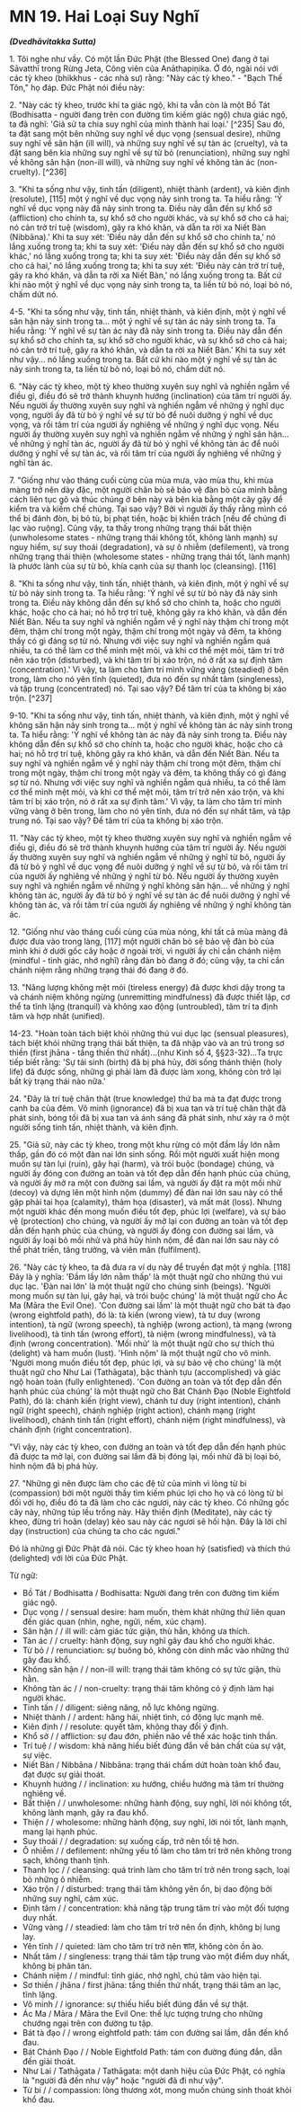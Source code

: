 # MN 19. Hai Loại Suy Nghĩ
***(Dvedhāvitakka Sutta)***

1\. Tôi nghe như vầy. Có một lần Đức Phật (the Blessed One) đang ở tại Sāvatthī trong Rừng Jeta, Công viên của Anāthapiṇ̣ika. Ở đó, ngài nói với các tỳ kheo (bhikkhus - các nhà sư) rằng: "Này các tỳ kheo." - "Bạch Thế Tôn," họ đáp. Đức Phật nói điều này:

2\. "Này các tỳ kheo, trước khi ta giác ngộ, khi ta vẫn còn là một Bồ Tát (Bodhisatta - người đang trên con đường tìm kiếm giác ngộ) chưa giác ngộ, ta đã nghĩ: 'Giả sử ta chia suy nghĩ của mình thành hai loại.' [^235] Sau đó, ta đặt sang một bên những suy nghĩ về dục vọng (sensual desire), những suy nghĩ về sân hận (ill will), và những suy nghĩ về sự tàn ác (cruelty), và ta đặt sang bên kia những suy nghĩ về sự từ bỏ (renunciation), những suy nghĩ về không sân hận (non-ill will), và những suy nghĩ về không tàn ác (non-cruelty). [^236]

3\. "Khi ta sống như vậy, tinh tấn (diligent), nhiệt thành (ardent), và kiên định (resolute), [115] một ý nghĩ về dục vọng nảy sinh trong ta. Ta hiểu rằng: 'Ý nghĩ về dục vọng này đã nảy sinh trong ta. Điều này dẫn đến sự khổ sở (affliction) cho chính ta, sự khổ sở cho người khác, và sự khổ sở cho cả hai; nó cản trở trí tuệ (wisdom), gây ra khó khăn, và dẫn ta rời xa Niết Bàn (Nibbāna).' Khi ta suy xét: 'Điều này dẫn đến sự khổ sở cho chính ta,' nó lắng xuống trong ta; khi ta suy xét: 'Điều này dẫn đến sự khổ sở cho người khác,' nó lắng xuống trong ta; khi ta suy xét: 'Điều này dẫn đến sự khổ sở cho cả hai,' nó lắng xuống trong ta; khi ta suy xét: 'Điều này cản trở trí tuệ, gây ra khó khăn, và dẫn ta rời xa Niết Bàn,' nó lắng xuống trong ta. Bất cứ khi nào một ý nghĩ về dục vọng nảy sinh trong ta, ta liền từ bỏ nó, loại bỏ nó, chấm dứt nó.

4-5. "Khi ta sống như vậy, tinh tấn, nhiệt thành, và kiên định, một ý nghĩ về sân hận nảy sinh trong ta... một ý nghĩ về sự tàn ác nảy sinh trong ta. Ta hiểu rằng: 'Ý nghĩ về sự tàn ác này đã nảy sinh trong ta. Điều này dẫn đến sự khổ sở cho chính ta, sự khổ sở cho người khác, và sự khổ sở cho cả hai; nó cản trở trí tuệ, gây ra khó khăn, và dẫn ta rời xa Niết Bàn.' Khi ta suy xét như vậy... nó lắng xuống trong ta. Bất cứ khi nào một ý nghĩ về sự tàn ác nảy sinh trong ta, ta liền từ bỏ nó, loại bỏ nó, chấm dứt nó.

<!--pg-->
6\. "Này các tỳ kheo, một tỳ kheo thường xuyên suy nghĩ và nghiền ngẫm về điều gì, điều đó sẽ trở thành khuynh hướng (inclination) của tâm trí người ấy. Nếu người ấy thường xuyên suy nghĩ và nghiền ngẫm về những ý nghĩ dục vọng, người ấy đã từ bỏ ý nghĩ về sự từ bỏ để nuôi dưỡng ý nghĩ về dục vọng, và rồi tâm trí của người ấy nghiêng về những ý nghĩ dục vọng. Nếu người ấy thường xuyên suy nghĩ và nghiền ngẫm về những ý nghĩ sân hận... về những ý nghĩ tàn ác, người ấy đã từ bỏ ý nghĩ về không tàn ác để nuôi dưỡng ý nghĩ về sự tàn ác, và rồi tâm trí của người ấy nghiêng về những ý nghĩ tàn ác.

7\. "Giống như vào tháng cuối cùng của mùa mưa, vào mùa thu, khi mùa màng trở nên dày đặc, một người chăn bò sẽ bảo vệ đàn bò của mình bằng cách liên tục gõ và thúc chúng ở bên này và bên kia bằng một cây gậy để kiểm tra và kiềm chế chúng. Tại sao vậy? Bởi vì người ấy thấy rằng mình có thể bị đánh đòn, bị bỏ tù, bị phạt tiền, hoặc bị khiển trách [nếu để chúng đi lạc vào ruộng]. Cũng vậy, ta thấy trong những trạng thái bất thiện (unwholesome states - những trạng thái không tốt, không lành mạnh) sự nguy hiểm, sự suy thoái (degradation), và sự ô nhiễm (defilement), và trong những trạng thái thiện (wholesome states - những trạng thái tốt, lành mạnh) là phước lành của sự từ bỏ, khía cạnh của sự thanh lọc (cleansing). [116]

<!--pg-->
8\. "Khi ta sống như vậy, tinh tấn, nhiệt thành, và kiên định, một ý nghĩ về sự từ bỏ nảy sinh trong ta. Ta hiểu rằng: 'Ý nghĩ về sự từ bỏ này đã nảy sinh trong ta. Điều này không dẫn đến sự khổ sở cho chính ta, hoặc cho người khác, hoặc cho cả hai; nó hỗ trợ trí tuệ, không gây ra khó khăn, và dẫn đến Niết Bàn. Nếu ta suy nghĩ và nghiền ngẫm về ý nghĩ này thậm chí trong một đêm, thậm chí trong một ngày, thậm chí trong một ngày và đêm, ta không thấy có gì đáng sợ từ nó. Nhưng với việc suy nghĩ và nghiền ngẫm quá nhiều, ta có thể làm cơ thể mình mệt mỏi, và khi cơ thể mệt mỏi, tâm trí trở nên xáo trộn (disturbed), và khi tâm trí bị xáo trộn, nó ở rất xa sự định tâm (concentration).' Vì vậy, ta làm cho tâm trí mình vững vàng (steadied) ở bên trong, làm cho nó yên tĩnh (quieted), đưa nó đến sự nhất tâm (singleness), và tập trung (concentrated) nó. Tại sao vậy? Để tâm trí của ta không bị xáo trộn. [^237]

9-10. "Khi ta sống như vậy, tinh tấn, nhiệt thành, và kiên định, một ý nghĩ về không sân hận nảy sinh trong ta... một ý nghĩ về không tàn ác nảy sinh trong ta. Ta hiểu rằng: 'Ý nghĩ về không tàn ác này đã nảy sinh trong ta. Điều này không dẫn đến sự khổ sở cho chính ta, hoặc cho người khác, hoặc cho cả hai; nó hỗ trợ trí tuệ, không gây ra khó khăn, và dẫn đến Niết Bàn. Nếu ta suy nghĩ và nghiền ngẫm về ý nghĩ này thậm chí trong một đêm, thậm chí trong một ngày, thậm chí trong một ngày và đêm, ta không thấy có gì đáng sợ từ nó. Nhưng với việc suy nghĩ và nghiền ngẫm quá nhiều, ta có thể làm cơ thể mình mệt mỏi, và khi cơ thể mệt mỏi, tâm trí trở nên xáo trộn, và khi tâm trí
bị xáo trộn, nó ở rất xa sự định tâm.' Vì vậy, ta làm cho tâm trí mình vững vàng ở bên trong, làm cho nó yên tĩnh, đưa nó đến sự nhất tâm, và tập trung nó. Tại sao vậy? Để tâm trí của ta không bị xáo trộn.


11\. "Này các tỳ kheo, một tỳ kheo thường xuyên suy nghĩ và nghiền ngẫm về điều gì, điều đó sẽ trở thành khuynh hướng của tâm trí người ấy. Nếu người ấy thường xuyên suy nghĩ và nghiền ngẫm về những ý nghĩ từ bỏ, người ấy đã từ bỏ ý nghĩ về dục vọng để nuôi dưỡng ý nghĩ về sự từ bỏ, và rồi tâm trí của người ấy nghiêng về những ý nghĩ từ bỏ. Nếu người ấy thường xuyên suy nghĩ và nghiền ngẫm về những ý nghĩ không sân hận... về những ý nghĩ không tàn ác, người ấy đã từ bỏ ý nghĩ về sự tàn ác để nuôi dưỡng ý nghĩ về không tàn ác, và rồi tâm trí của người ấy nghiêng về những ý nghĩ không tàn ác.

12\. "Giống như vào tháng cuối cùng của mùa nóng, khi tất cả mùa màng đã được đưa vào trong làng, [117] một người chăn bò sẽ bảo vệ đàn bò của mình khi ở dưới gốc cây hoặc ở ngoài trời, vì người ấy chỉ cần chánh niệm (mindful - tỉnh giác, nhớ nghĩ) rằng đàn bò đang ở đó; cũng vậy, ta chỉ cần chánh niệm rằng những trạng thái đó đang ở đó.

<!--pg-->
13\. "Năng lượng không mệt mỏi (tireless energy) đã được khơi dậy trong ta và chánh niệm không ngừng (unremitting mindfulness) đã được thiết lập, cơ thể ta tĩnh lặng (tranquil) và không xao động (untroubled), tâm trí ta định tâm và hợp nhất (unified).

14-23. "Hoàn toàn tách biệt khỏi những thú vui dục lạc (sensual pleasures), tách biệt khỏi những trạng thái bất thiện, ta đã nhập vào và an trú trong sơ thiền (first jhāna - tầng thiền thứ nhất)...(như Kinh số 4, §§23-32)...Ta trực tiếp biết rằng: 'Sự tái sinh (birth) đã bị phá hủy, đời sống thánh thiện (holy life) đã được sống, những gì phải làm đã được làm xong, không còn trở lại bất kỳ trạng thái nào nữa.'

24\. "Đây là trí tuệ chân thật (true knowledge) thứ ba mà ta đạt được trong canh ba của đêm. Vô minh (ignorance) đã bị xua tan và trí tuệ chân thật đã phát sinh, bóng tối đã bị xua tan và ánh sáng đã phát sinh, như xảy ra ở một người sống tinh tấn, nhiệt thành, và kiên định.

<!--pg-->
25\. "Giả sử, này các tỳ kheo, trong một khu rừng có một đầm lầy lớn nằm thấp, gần đó có một đàn nai lớn sinh sống. Rồi một người xuất hiện mong muốn sự tàn lụi (ruin), gây hại (harm), và trói buộc (bondage) chúng, và người ấy đóng con đường an toàn và tốt đẹp dẫn đến hạnh phúc của chúng, và người ấy mở ra một con đường sai lầm, và người ấy đặt ra một mồi nhử (decoy) và dựng lên một hình nộm (dummy) để đàn nai lớn sau này có thể gặp phải tai họa (calamity), thảm họa (disaster), và mất mát (loss). Nhưng một người khác đến mong muốn điều tốt đẹp, phúc lợi (welfare), và sự bảo vệ (protection) cho chúng, và người ấy mở lại con đường an toàn và tốt đẹp dẫn đến hạnh phúc của chúng, và người ấy đóng con đường sai lầm, và người ấy loại bỏ mồi nhử và phá hủy
hình nộm, để đàn nai lớn sau này có thể phát triển, tăng trưởng, và viên mãn (fulfilment).

26\. "Này các tỳ kheo, ta đã đưa ra ví dụ này để truyền đạt một ý nghĩa. [118] Đây là ý nghĩa: 'Đầm lầy lớn nằm thấp' là một thuật ngữ cho những thú vui dục lạc. 'Đàn nai lớn' là một thuật ngữ cho chúng sinh (beings). 'Người mong muốn sự tàn lụi, gây hại, và trói buộc chúng' là một thuật ngữ cho Ác Ma (Māra the Evil One). 'Con đường sai lầm' là một thuật ngữ cho bát tà đạo (wrong eightfold path), đó là: tà kiến (wrong view), tà tư duy (wrong intention), tà ngữ (wrong speech), tà nghiệp (wrong action), tà mạng (wrong livelihood), tà tinh tấn (wrong effort), tà niệm (wrong mindfulness), và tà định (wrong concentration). 'Mồi nhử' là một thuật ngữ cho sự thích thú (delight) và ham muốn (lust). 'Hình nộm' là một thuật ngữ cho vô minh. 'Người mong muốn điều tốt đẹp, phúc lợi, và sự bảo vệ cho chúng' là một thuật ngữ cho Như Lai (Tathāgata), bậc thành tựu (accomplished) và giác ngộ hoàn toàn (fully enlightened). 'Con đường an toàn và tốt đẹp dẫn đến hạnh phúc của chúng' là một thuật ngữ cho Bát Chánh Đạo (Noble Eightfold Path), đó là: chánh kiến (right view), chánh tư duy (right intention), chánh ngữ (right speech), chánh nghiệp (right action), chánh mạng (right livelihood), chánh tinh tấn (right effort), chánh niệm (right mindfulness), và chánh định (right concentration).

"Vì vậy, này các tỳ kheo, con đường an toàn và tốt đẹp dẫn đến hạnh phúc đã được ta mở lại, con đường sai lầm đã bị đóng lại, mồi nhử đã bị loại bỏ, hình nộm đã bị phá hủy.

27\. "Những gì nên được làm cho các đệ tử của mình vì lòng từ bi (compassion) bởi một người thầy tìm kiếm phúc lợi cho họ và có lòng từ bi đối với họ, điều đó ta đã làm cho các ngươi, này các tỳ kheo. Có những gốc cây này, những túp lều trống này. Hãy thiền định (Meditate), này các tỳ kheo, đừng trì hoãn (delay) kẻo sau này các ngươi sẽ hối hận. Đây là lời chỉ dạy (instruction) của chúng ta cho các ngươi."

Đó là những gì Đức Phật đã nói. Các tỳ kheo hoan hỷ (satisfied) và thích thú (delighted) với lời của Đức Phật.
<!--pg-->
Từ ngữ:

- Bồ Tát / Bodhisatta / Bodhisatta: Người đang trên con đường tìm kiếm giác ngộ.
- Dục vọng /  / sensual desire: ham muốn, thèm khát những thứ liên quan đến giác quan (nhìn, nghe, ngửi, nếm, xúc chạm).
- Sân hận /  / ill will: cảm giác tức giận, thù hằn, không ưa thích.
- Tàn ác /  / cruelty: hành động, suy nghĩ gây đau khổ cho người khác.
- Từ bỏ /  / renunciation: sự buông bỏ, không còn dính mắc vào những thứ gây đau khổ.
- Không sân hận /  / non-ill will: trạng thái tâm không có sự tức giận, thù hằn.
- Không tàn ác /  / non-cruelty: trạng thái tâm không có ý định làm hại người khác.
- Tinh tấn /  / diligent: siêng năng, nỗ lực không ngừng.
- Nhiệt thành /  / ardent: hăng hái, nhiệt tình, có động lực mạnh mẽ.
- Kiên định /  / resolute: quyết tâm, không thay đổi ý định.
- Khổ sở /  / affliction: sự đau đớn, phiền não về thể xác hoặc tinh thần.
- Trí tuệ /  / wisdom: khả năng hiểu biết đúng đắn về bản chất của sự vật, sự việc.
- Niết Bàn / Nibbāna / Nibbāna: trạng thái chấm dứt hoàn toàn khổ đau, đạt được sự giải thoát.
- Khuynh hướng /  / inclination: xu hướng, chiều hướng mà tâm trí thường nghiêng về.
- Bất thiện /  / unwholesome: những hành động, suy nghĩ, lời nói không tốt, không lành mạnh, gây ra đau khổ.
- Thiện /  / wholesome: những hành động, suy nghĩ, lời nói tốt, lành mạnh, mang lại hạnh phúc.
- Suy thoái /  / degradation: sự xuống cấp, trở nên tồi tệ hơn.
- Ô nhiễm /  / defilement: những yếu tố làm cho tâm trí trở nên không trong sạch, không thanh tịnh.
- Thanh lọc /  / cleansing: quá trình làm cho tâm trí trở nên trong sạch, loại bỏ những ô nhiễm.
- Xáo trộn /  / disturbed: trạng thái tâm không yên ổn, bị dao động bởi những suy nghĩ, cảm xúc.
- Định tâm /  / concentration: khả năng tập trung tâm trí vào một đối tượng duy nhất.
- Vững vàng /  / steadied: làm cho tâm trí trở nên ổn định, không bị lung lay.
- Yên tĩnh /  / quieted: làm cho tâm trí trở nên शांत, không còn ồn ào.
- Nhất tâm /  / singleness: trạng thái tâm tập trung vào một điểm duy nhất, không bị phân tán.
- Chánh niệm /  / mindful: tỉnh giác, nhớ nghĩ, chú tâm vào hiện tại.
- Sơ thiền / jhāna / first jhāna: tầng thiền thứ nhất, trạng thái tâm an lạc, tĩnh lặng.
- Vô minh /  / ignorance: sự thiếu hiểu biết đúng đắn về sự thật.
- Ác Ma / Māra / Māra the Evil One: thế lực tượng trưng cho những chướng ngại trên con đường tu tập.
- Bát tà đạo /  / wrong eightfold path: tám con đường sai lầm, dẫn đến khổ đau.
- Bát Chánh Đạo /  / Noble Eightfold Path: tám con đường đúng đắn, dẫn đến giải thoát.
- Như Lai / Tathāgata / Tathāgata: một danh hiệu của Đức Phật, có nghĩa là "người đã đến như vậy" hoặc "người đã đi như vậy".
- Từ bi /  / compassion: lòng thương xót, mong muốn chúng sinh thoát khỏi khổ đau.
